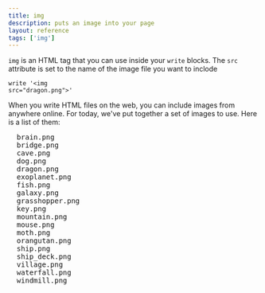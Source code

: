 ```yaml
---
title: img
description: puts an image into your page
layout: reference
tags: ['img']
---
```


<code>img</code> is an HTML tag that you can use inside your <code>write</code> blocks. 
The <code>src</code> attribute is set to the name of the image file you want to inclode

<code class="jumbo">write '&lt;img src="<span data-dfn="image file name">dragon.png</span>"&gt;'</code>

When you write HTML files on the web, you can include images from anywhere online.
For today, we've put together a set of images to use. Here is a list of them:

<pre>
  brain.png
  bridge.png
  cave.png
  dog.png
  dragon.png
  exoplanet.png
  fish.png
  galaxy.png
  grasshopper.png
  key.png
  mountain.png
  mouse.png
  moth.png
  orangutan.png
  ship.png
  ship_deck.png
  village.png
  waterfall.png
  windmill.png
</pre>